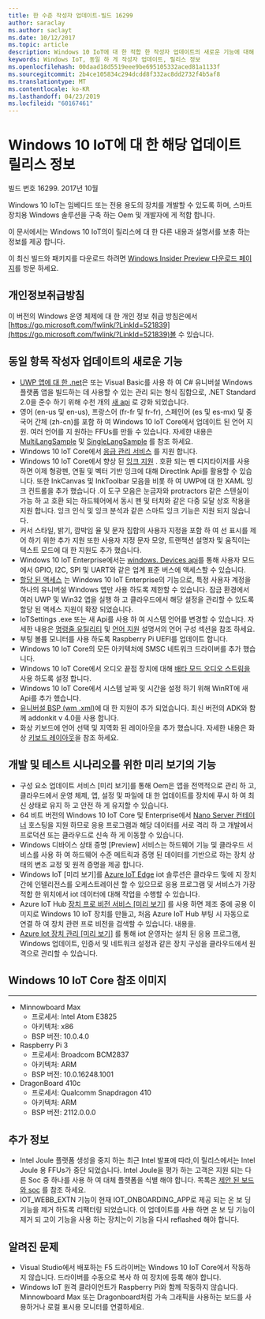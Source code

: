 ```yaml
---
title: 한 수준 작성자 업데이트-빌드 16299
author: saraclay
ms.author: saclayt
ms.date: 10/12/2017
ms.topic: article
description: Windows 10 IoT에 대 한 적합 한 작성자 업데이트의 새로운 기능에 대해 알아봅니다.
keywords: Windows IoT, 동일 하 게 작성자 업데이트, 릴리스 정보
ms.openlocfilehash: 00daad18d5519eee9be695105332aced81a1133f
ms.sourcegitcommit: 2b4ce105834c294dcdd8f332ac8dd2732f4b5af8
ms.translationtype: MT
ms.contentlocale: ko-KR
ms.lasthandoff: 04/23/2019
ms.locfileid: "60167461"
---
```

# <a name="fall-creators-update-release-notes-for-windows-10-iot"></a>Windows 10 IoT에 대 한 해당 업데이트 릴리스 정보
빌드 번호 16299. 2017년 10월

Windows 10 IoT는 임베디드 또는 전용 용도의 장치를 개발할 수 있도록 하며, 스마트 장치용 Windows 솔루션을 구축 하는 Oem 및 개발자에 게 적합 합니다.

이 문서에서는 Windows 10 IoT의이 릴리스에 대 한 다른 내용과 설명서를 보충 하는 정보를 제공 합니다.

이 최신 빌드와 패키지를 다운로드 하려면 [Windows Insider Preview 다운로드 페이지](https://www.microsoft.com/en-us/software-download/windowsiot)를 방문 하세요.

## <a name="privacy-statement"></a>개인정보취급방침

이 버전의 Windows 운영 체제에 대 한 개인 정보 취급 방침은에서 [https://go.microsoft.com/fwlink/?LinkId=521839](https://go.microsoft.com/fwlink/?LinkId=521839)볼 수 있습니다.

## <a name="whats-new-in-fall-creators-update"></a>동일 항목 작성자 업데이트의 새로운 기능
* [UWP 앱에 대 한 .net](https://msdn.microsoft.com/library/windows/apps/xaml/mt185501.aspx?f=255&mspperror=-2147217396)은 또는 Visual Basic를 사용 하 여 C# 유니버설 Windows 플랫폼 앱을 빌드하는 데 사용할 수 있는 관리 되는 형식 집합으로, .NET Standard 2.0을 준수 하기 위해 수천 개의 [새 api](https://blogs.msdn.microsoft.com/dotnet/2017/08/25/uwp-net-standard-2-0-preview/) 로 강화 되었습니다.
* 영어 (en-us 및 en-us), 프랑스어 (fr-fr 및 fr-fr), 스페인어 (es 및 es-mx) 및 중국어 간체 (zh-cn)를 포함 하 여 Windows 10 IoT Core에서 업데이트 된 언어 지원. 여러 언어를 지 원하는 FFUs를 만들 수 있습니다. 자세한 내용은 [MultiLangSample](https://github.com/ms-iot/iot-adk-addonkit/tree/16299/Source-arm/Products/MultiLangSample) 및 [SingleLangSample](https://github.com/ms-iot/iot-adk-addonkit/tree/16299/Source-arm/Products/SingleLangSample) 를 참조 하세요.
* Windows 10 IoT Core에서 [응급 관리 서비스](https://technet.microsoft.com/library/cc736319(v=ws.10).aspx) 를 지원 합니다.
* Windows 10 IoT Core에서 향상 된 [잉크 지원](https://docs.microsoft.com/windows/uwp/input-and-devices/pen-and-stylus-interactions) . 호환 되는 펜 디지타이저를 사용 하면 이제 형광펜, 연필 및 벡터 기반 잉크에 대해 DirectInk Api를 활용할 수 있습니다. 또한 InkCanvas 및 InkToolbar 모음을 비롯 하 여 UWP에 대 한 XAML 잉크 컨트롤을 추가 했습니다 .이 도구 모음은 눈금자와 protractors 같은 스텐실이 가능 하 고 호환 되는 하드웨어에서 동시 펜 및 터치와 같은 다중 모달 상호 작용을 지원 합니다. 잉크 인식 및 잉크 분석과 같은 스마트 잉크 기능은 지원 되지 않습니다.
* 커서 스타일, 밝기, 깜박임 율 및 문자 집합의 사용자 지정을 포함 하 여 선 표시를 제어 하기 위한 추가 지원 또한 사용자 지정 문자 모양, 트랜잭션 설명자 및 움직이는 텍스트 모드에 대 한 지원도 추가 했습니다.
* Windows 10 IoT Enterprise에서는 [windows. Devices api](https://docs.microsoft.com/windows/uwp/devices-sensors/enable-usermode-access)를 통해 사용자 모드에서 GPIO, I2C, SPI 및 UART와 같은 업계 표준 버스에 액세스할 수 있습니다.
* [할당 된 액세스](https://docs.microsoft.com/windows/configuration/lock-down-windows-10-to-specific-apps) 는 Windows 10 IoT Enterprise의 기능으로, 특정 사용자 계정을 하나의 유니버설 Windows 앱만 사용 하도록 제한할 수 있습니다. 잠금 환경에서 여러 UWP 및 Win32 앱을 실행 하 고 클라우드에서 해당 설정을 관리할 수 있도록 할당 된 액세스 지원이 확장 되었습니다.
* IoTSettings .exe 또는 새 Api를 사용 하 여 시스템 언어를 변경할 수 있습니다. 자세한 내용은 [명령줄 유틸리티](https://docs.microsoft.com/windows/iot-core/develop-your-app/multilang) 및 [언어 지원](https://docs.microsoft.com/windows/iot-core/develop-your-app/multilang) 설명서의 언어 구성 섹션을 참조 하세요.
* 부팅 볼륨 모니터를 사용 하도록 Raspberry Pi UEFI를 업데이트 합니다.
* Windows 10 IoT Core의 모든 아키텍처에 SMSC 네트워크 드라이버를 추가 했습니다.
* Windows 10 IoT Core에서 오디오 끝점 장치에 대해 [배타 모드 오디오 스트림을](https://msdn.microsoft.com/library/windows/desktop/dd370844(v=vs.85).aspx) 사용 하도록 설정 합니다.
* Windows 10 IoT Core에서 시스템 날짜 및 시간을 설정 하기 위해 WinRT에 새 Api를 추가 했습니다.
* [유니버설 BSP (wm .xml)](https://docs.microsoft.com/windows-hardware/manufacture/iot/create-packages)에 대 한 지원이 추가 되었습니다. 최신 버전의 ADK와 함께 addonkit v 4.0을 사용 합니다.
* 화상 키보드에 언어 선택 및 지역화 된 레이아웃을 추가 했습니다. 자세한 내용은 화상 [키보드 레이아웃](https://docs.microsoft.com/windows/iot-core/develop-your-app/onscreenkeyboardlayouts)을 참조 하세요.

## <a name="features-in-preview-for-dev-and-test-scenarios"></a>개발 및 테스트 시나리오를 위한 미리 보기의 기능
* 구성 요소 업데이트 서비스 [미리 보기]를 통해 Oem은 앱을 전역적으로 관리 하 고, 클라우드에서 운영 체제, 앱, 설정 및 파일에 대 한 업데이트를 장치에 푸시 하 여 최신 상태로 유지 하 고 안전 하 게 유지할 수 있습니다.
* 64 비트 버전의 Windows 10 IoT Core 및 Enterprise에서 [Nano Server 컨테이너](https://docs.microsoft.com/virtualization/windowscontainers/about/index) 호스팅을 지원 하므로 응용 프로그램과 해당 데이터를 서로 격리 하 고 개발에서 프로덕션 또는 클라우드로 신속 하 게 이동할 수 있습니다.
* Windows 디바이스 상태 증명 [Preview] 서비스는 하드웨어 기능 및 클라우드 서비스를 사용 하 여 하드웨어 수준 메트릭과 증명 된 데이터를 기반으로 하는 장치 상태의 변조 교정 및 원격 증명을 제공 합니다.
* Windows IoT [미리 보기]를 [Azure IoT Edge](https://azure.microsoft.com/campaigns/iot-edge/) iot 솔루션은 클라우드 및에 지 장치 간에 인텔리전스를 오케스트레이션 할 수 있으므로 응용 프로그램 및 서비스가 가장 적합 한 위치에서 iot 데이터에 대해 작업을 수행할 수 있습니다.
* Azure IoT Hub [장치 프로 비전 서비스 [미리 보기]](https://blogs.windows.com/buildingapps/2017/10/05/windows-10-iot-enables-complete-iot-lifecycle/) 를 사용 하면 제조 중에 공용 이미지로 Windows 10 IoT 장치를 만들고, 처음 Azure IoT Hub 부팅 시 자동으로 연결 하 여 장치 관련 프로 비전을 검색할 수 있습니다. 내용을.
* [Azure Iot 장치 관리 [미리 보기]](https://docs.microsoft.com/windows/iot-core/manage-your-device/AzureIoTDM) 를 통해 iot 운영자는 설치 된 응용 프로그램, Windows 업데이트, 인증서 및 네트워크 설정과 같은 장치 구성을 클라우드에서 원격으로 관리할 수 있습니다.

## <a name="windows-10-iot-core-reference-images"></a>Windows 10 IoT Core 참조 이미지
___ 
* Minnowboard Max
  * 프로세서: Intel Atom E3825
  * 아키텍처: x86
  * BSP 버전: 10.0.4.0
* Raspberry Pi 3
  * 프로세서: Broadcom BCM2837
  * 아키텍처: ARM
  * BSP 버전: 10.0.16248.1001
* DragonBoard 410c
  * 프로세서: Qualcomm Snapdragon 410
  * 아키텍처: ARM
  * BSP 버전: 2112.0.0.0

## <a name="additional-information"></a>추가 정보
* Intel Joule 플랫폼 생성을 중지 하는 최근 Intel 발표에 따라,이 릴리스에서는 Intel Joule 용 FFUs가 중단 되었습니다. Intel Joule을 평가 하는 고객은 지원 되는 다른 Soc 중 하나를 사용 하 여 대체 플랫폼을 식별 해야 합니다. 목록은 [제안 된 보드와 soc](https://docs.microsoft.com/windows/iot-core/tutorials/quickstarter/prototypeboards) 를 참조 하세요.
* IOT_WEBB_EXTN 기능이 현재 IOT_ONBOARDING_APP로 제공 되는 온 보 딩 기능을 제거 하도록 리팩터링 되었습니다. 이 업데이트를 사용 하면 온 보 딩 기능이 제거 되 고이 기능을 사용 하는 장치는이 기능을 다시 reflashed 해야 합니다.

## <a name="known-issues"></a>알려진 문제
* Visual Studio에서 배포하는 F5 드라이버는 Windows 10 IoT Core에서 작동하지 않습니다. 드라이버를 수동으로 복사 하 여 장치에 등록 해야 합니다.
* Windows IoT 원격 클라이언트가 Raspberry Pi와 함께 작동하지 않습니다. Minnowboard Max 또는 Dragonboard처럼 가속 그래픽을 사용하는 보드를 사용하거나 로컬 표시용 모니터를 연결하세요.
